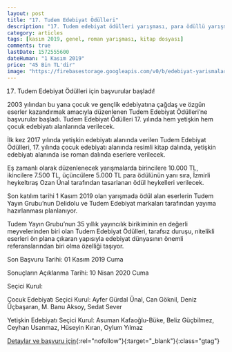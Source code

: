 ```yaml
---
layout: post
title: "17. Tudem Edebiyat Ödülleri"
description: "17. Tudem edebiyat ödülleri yarışması, para ödüllü yarışmalar, resimli kitap yarışması"
category: articles
tags: [kasım 2019, genel, roman yarışması, kitap dosyası]
comments: true
lastDate: 1572555600
dateHuman: "1 Kasım 2019"
price: "45 Bin TL'dir"
image: "https://firebasestorage.googleapis.com/v0/b/edebiyat-yarismalari.appspot.com/o/tudem-edebiyat-roman-resimli-kitap-yarismasi-2019.jpg?alt=media&token=29d6548e-5d0f-4d67-85b1-0dc6f32f7af2"
---
```


17. Tudem Edebiyat Ödülleri için başvurular başladı!

2003 yılından bu yana çocuk ve gençlik edebiyatına çağdaş ve özgün eserler kazandırmak amacıyla düzenlenen Tudem Edebiyat Ödülleri’ne başvurular başladı. Tudem Edebiyat Ödülleri 17. yılında hem yetişkin hem çocuk edebiyatı alanlarında verilecek. 

İlk kez 2017 yılında yetişkin edebiyatı alanında verilen Tudem Edebiyat Ödülleri, 17. yılında çocuk edebiyatı alanında resimli kitap dalında, yetişkin edebiyatı alanında ise roman dalında eserlere verilecek.

Eş zamanlı olarak düzenlenecek yarışmalarda birincilere 10.000 TL, ikincilere 7.500 TL, üçüncülere 5.000 TL para ödülünün yanı sıra, İzmirli heykeltıraş Ozan Ünal tarafından tasarlanan ödül heykelleri verilecek.

Son katılım tarihi 1 Kasım 2019 olan yarışmada ödül alan eserlerin Tudem Yayın Grubu’nun Delidolu ve Tudem Edebiyat markaları tarafından yayıma hazırlanması planlanıyor.

Tudem Yayın Grubu’nun 35 yıllık yayıncılık birikiminin en değerli meyvelerinden biri olan Tudem Edebiyat Ödülleri, tarafsız duruşu, nitelikli eserleri ön plana çıkaran yapısıyla edebiyat dünyasının önemli referanslarından biri olma özelliği taşıyor.

Son Başvuru Tarihi: 01 Kasım 2019 Cuma

Sonuçların Açıklanma Tarihi: 10 Nisan 2020 Cuma

Seçici Kurul:

Çocuk Edebiyatı Seçici Kurul:
Ayfer Gürdal Ünal, Can Göknil, Deniz Üçbaşaran, M. Banu Aksoy, Sedat Sever

Yetişkin Edebiyatı Seçici Kurul:
Asuman Kafaoğlu-Büke, Beliz Güçbilmez, Ceyhan Usanmaz, Hüseyin Kıran, Oylum Yılmaz

[Detaylar ve başvuru için](https://www.tudem.com/tudem-edebiyat-odulleri.aspx?utm_source=edebiyatyarismalari.com&utm_medium=affiliate&utm_campaign=cpc){:rel="nofollow"}{:target="_blank"}{:class="gtag"}
